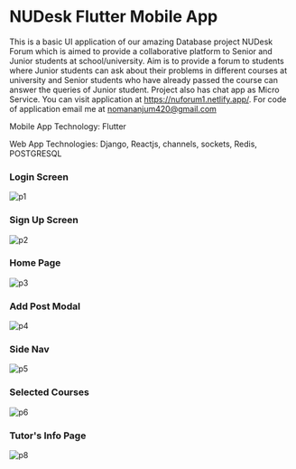 # NUDesk Flutter Mobile App
This is a basic UI application of our amazing Database project NUDesk Forum which is aimed to provide a collaborative platform to Senior and Junior students at school/university. Aim is to provide a forum to students where Junior students can ask about their problems in different courses at university and Senior students who have already passed the course can answer the queries of Junior student. Project also has chat app as Micro Service. You can visit application at https://nuforum1.netlify.app/. For code of application email me at nomananjum420@gmail.com


Mobile App Technology: Flutter

Web App Technologies: Django, Reactjs, channels, sockets, Redis, POSTGRESQL

### Login Screen
![p1](https://user-images.githubusercontent.com/39652150/115072503-20e3ea00-9f11-11eb-82d8-1ec3ee43f1a3.png)


### Sign Up Screen
![p2](https://user-images.githubusercontent.com/39652150/115072544-2d684280-9f11-11eb-8afd-423b4d366a58.png)

### Home Page
![p3](https://user-images.githubusercontent.com/39652150/115072713-44a73000-9f11-11eb-851f-3415f253841c.png)

### Add Post Modal
![p4](https://user-images.githubusercontent.com/39652150/115072797-4a047a80-9f11-11eb-86d2-d02360c490f2.png)


### Side Nav
![p5](https://user-images.githubusercontent.com/39652150/115072846-4cff6b00-9f11-11eb-9a18-f9ecdd6c6741.png)


### Selected Courses
![p6](https://user-images.githubusercontent.com/39652150/115072903-5092f200-9f11-11eb-9a6d-776aa15e38f2.png)


### Tutor's Info Page
![p8](https://user-images.githubusercontent.com/39652150/115072946-538de280-9f11-11eb-9208-1c654702fc6f.png)


